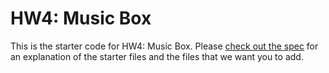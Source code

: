 # HW4: Music Box

This is the starter code for HW4: Music Box. Please [check out the spec](http://cs193x.stanford.edu/homework/4-musicbox) for an explanation of the starter files and the files that we want you to add.

